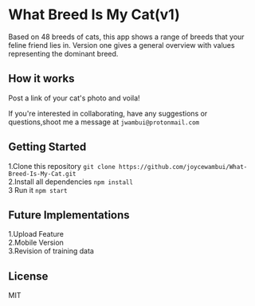 # What Breed Is My Cat(v1)

Based on 48 breeds of cats, this app shows a range of breeds that your feline friend lies in.
Version one gives a general overview with values representing the dominant breed.

## How it works

Post a link of your cat's photo and voila!

If you're interested in collaborating, have any suggestions or questions,shoot me a message at `jwambui@protonmail.com`

## Getting Started

1.Clone this repository `git clone https://github.com/joycewambui/What-Breed-Is-My-Cat.git` <br>
2.Install all dependencies `npm install`
<br>
3 Run it `npm start`


## Future Implementations 

1.Upload Feature
<br>
2.Mobile Version
<br>
3.Revision of training data

## License
MIT


